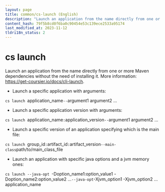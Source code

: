 ```yaml
---
layout: page
title: common/cs-launch (English)
description: "Launch an application from the name directly from one or more Maven dependencies without the need of installing it."
content_hash: 79f5b8cd0f6ba0c90454e53c139ece2533a95174
last_modified_at: 2023-11-12
tldri18n_status: 2
---
```

# cs launch

Launch an application from the name directly from one or more Maven dependencies without the need of installing it.
More information: <https://get-coursier.io/docs/cli-launch>.

- Launch a specific application with arguments:

`cs launch `<span class="tldr-var badge badge-pill bg-dark-lm bg-white-dm text-white-lm text-dark-dm font-weight-bold">application_name</span>` -- `<span class="tldr-var badge badge-pill bg-dark-lm bg-white-dm text-white-lm text-dark-dm font-weight-bold">argument1 argument2 ...</span>

- Launch a specific application version with arguments:

`cs launch `<span class="tldr-var badge badge-pill bg-dark-lm bg-white-dm text-white-lm text-dark-dm font-weight-bold">application_name</span>`:`<span class="tldr-var badge badge-pill bg-dark-lm bg-white-dm text-white-lm text-dark-dm font-weight-bold">application_version</span>` -- `<span class="tldr-var badge badge-pill bg-dark-lm bg-white-dm text-white-lm text-dark-dm font-weight-bold">argument1 argument2 ...</span>

- Launch a specific version of an application specifying which is the main file:

`cs launch `<span class="tldr-var badge badge-pill bg-dark-lm bg-white-dm text-white-lm text-dark-dm font-weight-bold">group_id</span>`:`<span class="tldr-var badge badge-pill bg-dark-lm bg-white-dm text-white-lm text-dark-dm font-weight-bold">artifact_id</span>`:`<span class="tldr-var badge badge-pill bg-dark-lm bg-white-dm text-white-lm text-dark-dm font-weight-bold">artifact_version</span>` --main-class `<span class="tldr-var badge badge-pill bg-dark-lm bg-white-dm text-white-lm text-dark-dm font-weight-bold">path/to/main_class_file</span>

- Launch an application with specific java options and a jvm memory ones:

`cs launch --java-opt `<span class="tldr-var badge badge-pill bg-dark-lm bg-white-dm text-white-lm text-dark-dm font-weight-bold">-Doption_name1:option_value1 -Doption_name2:option_value2 ...</span>` --java-opt `<span class="tldr-var badge badge-pill bg-dark-lm bg-white-dm text-white-lm text-dark-dm font-weight-bold">-Xjvm_option1 -Xjvm_option2 ...</span>` `<span class="tldr-var badge badge-pill bg-dark-lm bg-white-dm text-white-lm text-dark-dm font-weight-bold">application_name</span>
